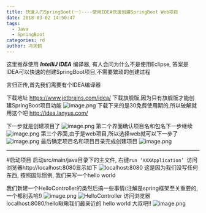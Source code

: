 ```yaml
---
title: 快速入门SpringBoot(一)----使用IDEA快速创建SpringBoot Web项目
date: 2018-03-02 14:50:47
tags:
  - Java
  - SpringBoot
categories: rd
author: 冯天鹤
---
```

这里推荐使用 ***IntelliJ IDEA***  编译器, 有人会问为什么不是使用Eclipse, 答案是IDEA可以快速的创建SpringBoot项目,不需要繁琐的创建过程

言归正传,首先我们需要有个IDEA编译器

下载地址 https://www.jetbrains.com/idea/
下载旗舰版,因为只有旗舰版才能创建SpringBoot项目功能
![image.png](http://upload-images.jianshu.io/upload_images/2663172-11918155e105ba92.png?imageMogr2/auto-orient/strip%7CimageView2/2/w/1240)
下载下来的是30免费使用期的,所以破解就用这个吧 http://idea.lanyus.com/

下一步就是创建项目了
![image.png](http://upload-images.jianshu.io/upload_images/2663172-c672f991e3ddd9a5.png?imageMogr2/auto-orient/strip%7CimageView2/2/w/1240)
第二个界面确认项目名和包名下一步继续
![image.png](http://upload-images.jianshu.io/upload_images/2663172-b62d179863618427.png?imageMogr2/auto-orient/strip%7CimageView2/2/w/1240)
第三个界面,由于是web项目,所以选择web就可以下一步了
![image.png](http://upload-images.jianshu.io/upload_images/2663172-0c3b56f347255b5f.png?imageMogr2/auto-orient/strip%7CimageView2/2/w/1240)
最后确定项目名和项目目录完成创建项目
![image.png](http://upload-images.jianshu.io/upload_images/2663172-f43139e20f7845e8.png?imageMogr2/auto-orient/strip%7CimageView2/2/w/1240)

---
#启动项目
启动src/main/java目录下的主文件, 右键`run ‘XXXApplication’ `访问浏览器http://localhost:8080显示如下
![localhost:8080](http://upload-images.jianshu.io/upload_images/2663172-120fb21c1f06a5fc.png?imageMogr2/auto-orient/strip%7CimageView2/2/w/1240)
这是因为我们没写任何东西, 按照国际惯例, 我们来写一个hello world

我们新建一个HelloController的类然后搞一些事情(注解是spring框架至关重要的,一个都别丢哈!)
![image.png](http://upload-images.jianshu.io/upload_images/2663172-ebdf4842444903b7.png?imageMogr2/auto-orient/strip%7CimageView2/2/w/1240)
![HelloController](http://upload-images.jianshu.io/upload_images/2663172-49022e9a111e5565.png?imageMogr2/auto-orient/strip%7CimageView2/2/w/1240)
访问浏览器localhost:8080/hello瞅瞅我们最亲近的 hello world 大叔吧!!
![image.png](http://upload-images.jianshu.io/upload_images/2663172-67a8a3c678e4a55d.png?imageMogr2/auto-orient/strip%7CimageView2/2/w/1240)



